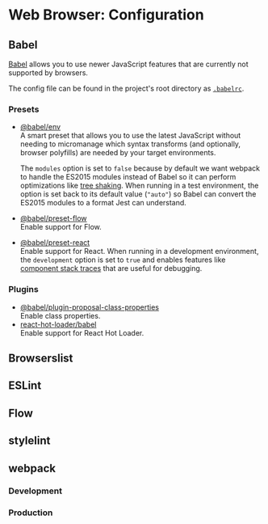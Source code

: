 # Web Browser: Configuration
## Babel
[Babel](https://babeljs.io) allows you to use newer JavaScript features that are currently not supported by browsers.

The config file can be found in the project's root directory as [`.babelrc`](../../.babelrc).

### Presets
* [@babel/env](https://babeljs.io/docs/en/babel-preset-env)  
  A smart preset that allows you to use the latest JavaScript without needing to micromanage which syntax transforms (and optionally, browser polyfills) are needed by your target environments.  

  The `modules` option is set to `false` because by default we want webpack to handle the ES2015 modules instead of Babel so it can perform optimizations like [tree shaking](https://webpack.js.org/guides/tree-shaking). When running in a test environment, the option is set back to its default value (`"auto"`) so Babel can convert the ES2015 modules to a format Jest can understand.
* [@babel/preset-flow](https://babeljs.io/docs/en/babel-preset-flow)  
  Enable support for Flow.
* [@babel/preset-react](https://babeljs.io/docs/en/babel-preset-react)  
  Enable support for React. When running in a development environment, the `development` option is set to `true` and enables features like [component stack traces](https://reactjs.org/blog/2017/07/26/error-handling-in-react-16.html#component-stack-traces) that are useful for debugging.

### Plugins
* [@babel/plugin-proposal-class-properties](https://babeljs.io/docs/en/next/babel-plugin-proposal-class-properties.html)  
  Enable class properties.
* [react-hot-loader/babel](https://github.com/gaearon/react-hot-loader)  
  Enable support for React Hot Loader.

## Browserslist

## ESLint

## Flow

## stylelint

## webpack
### Development

### Production
